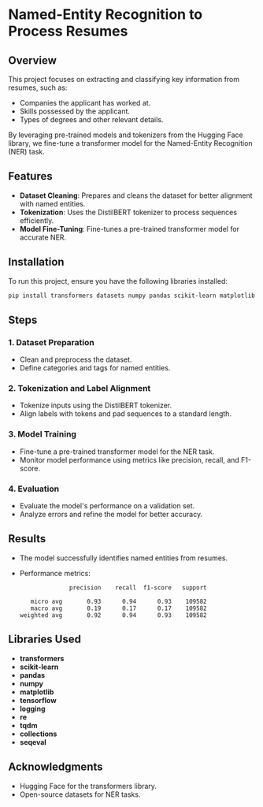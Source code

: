 # Named-Entity Recognition to Process Resumes

## Overview
This project focuses on extracting and classifying key information from resumes, such as:
- Companies the applicant has worked at.
- Skills possessed by the applicant.
- Types of degrees and other relevant details.

By leveraging pre-trained models and tokenizers from the Hugging Face library, we fine-tune a transformer model for the Named-Entity Recognition (NER) task.

## Features
- **Dataset Cleaning**: Prepares and cleans the dataset for better alignment with named entities.
- **Tokenization**: Uses the DistilBERT tokenizer to process sequences efficiently.
- **Model Fine-Tuning**: Fine-tunes a pre-trained transformer model for accurate NER.

## Installation
To run this project, ensure you have the following libraries installed:

```bash
pip install transformers datasets numpy pandas scikit-learn matplotlib tensorflow logging re tqdm collections seqeval
```

## Steps
### 1. Dataset Preparation
- Clean and preprocess the dataset.
- Define categories and tags for named entities.

### 2. Tokenization and Label Alignment
- Tokenize inputs using the DistilBERT tokenizer.
- Align labels with tokens and pad sequences to a standard length.

### 3. Model Training
- Fine-tune a pre-trained transformer model for the NER task.
- Monitor model performance using metrics like precision, recall, and F1-score.

### 4. Evaluation
- Evaluate the model's performance on a validation set.
- Analyze errors and refine the model for better accuracy.

## Results
- The model successfully identifies named entities from resumes.
- Performance metrics:

                    precision    recall  f1-score   support
  
         micro avg       0.93      0.94      0.93    109582
         macro avg       0.19      0.17      0.17    109582
      weighted avg       0.92      0.94      0.93    109582
      
## Libraries Used
- **transformers**
- **scikit-learn**
- **pandas**
- **numpy**
- **matplotlib**
- **tensorflow**
- **logging**
- **re**
- **tqdm**
- **collections**
- **seqeval**

## Acknowledgments
- Hugging Face for the transformers library.
- Open-source datasets for NER tasks.

